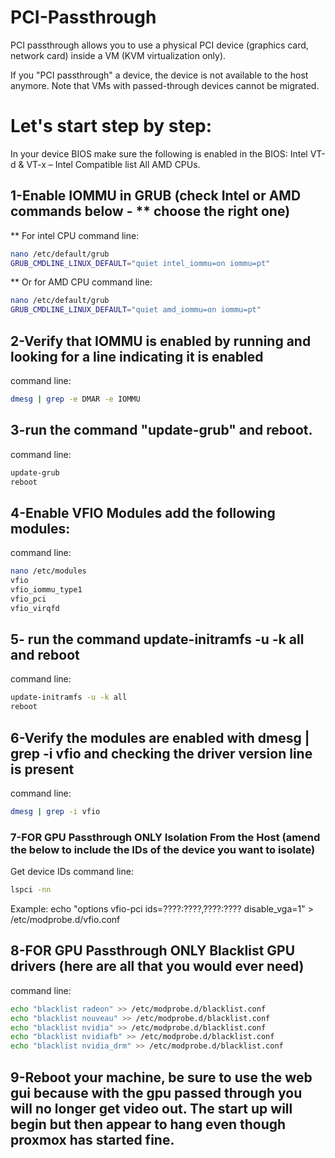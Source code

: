 # PCI-Passthrough
PCI passthrough allows you to use a physical PCI device (graphics card, network card) inside a VM (KVM virtualization only).

If you "PCI passthrough" a device, the device is not available to the host anymore. Note that VMs with passed-through devices cannot be migrated.


# Let's start step by step:
In your device BIOS make sure the following is enabled in the BIOS: Intel VT-d & VT-x – Intel Compatible list All AMD CPUs.
## 1-Enable IOMMU in GRUB (check Intel or AMD commands below - ** choose the right one)
** For intel CPU command line: 
```bash
nano /etc/default/grub
GRUB_CMDLINE_LINUX_DEFAULT="quiet intel_iommu=on iommu=pt"
```
** Or for AMD CPU command line:
```bash
nano /etc/default/grub
GRUB_CMDLINE_LINUX_DEFAULT="quiet amd_iommu=on iommu=pt"
```
## 2-Verify that IOMMU is enabled by running and looking for a line indicating it is enabled
command line:
```bash
dmesg | grep -e DMAR -e IOMMU
```
## 3-run the command "update-grub" and reboot.
command line:
```bash
update-grub
reboot
```
## 4-Enable VFIO Modules add the following modules:
command line:
```bash
nano /etc/modules
vfio
vfio_iommu_type1
vfio_pci
vfio_virqfd
```
## 5- run the command update-initramfs -u -k all and reboot
command line:
```bash
update-initramfs -u -k all
reboot
```
## 6-Verify the modules are enabled with dmesg | grep -i vfio and checking the driver version line is present
command line:
```bash
dmesg | grep -i vfio
```
### 7-**FOR GPU Passthrough ONLY** Isolation From the Host (amend the below to include the IDs of the device you want to isolate)
Get device IDs command line:
```bash
lspci -nn
```
Example:
echo "options vfio-pci ids=????:????,????:???? disable_vga=1" > /etc/modprobe.d/vfio.conf
## 8-**FOR GPU Passthrough ONLY** Blacklist GPU drivers (here are all that you would ever need)
command line:
```bash
echo "blacklist radeon" >> /etc/modprobe.d/blacklist.conf 
echo "blacklist nouveau" >> /etc/modprobe.d/blacklist.conf 
echo "blacklist nvidia" >> /etc/modprobe.d/blacklist.conf 
echo "blacklist nvidiafb" >> /etc/modprobe.d/blacklist.conf
echo "blacklist nvidia_drm" >> /etc/modprobe.d/blacklist.conf 
```
## 9-Reboot your machine, be sure to use the web gui because with the gpu passed through you will no longer get video out. The start up will begin but then appear to hang even though proxmox has started fine.
